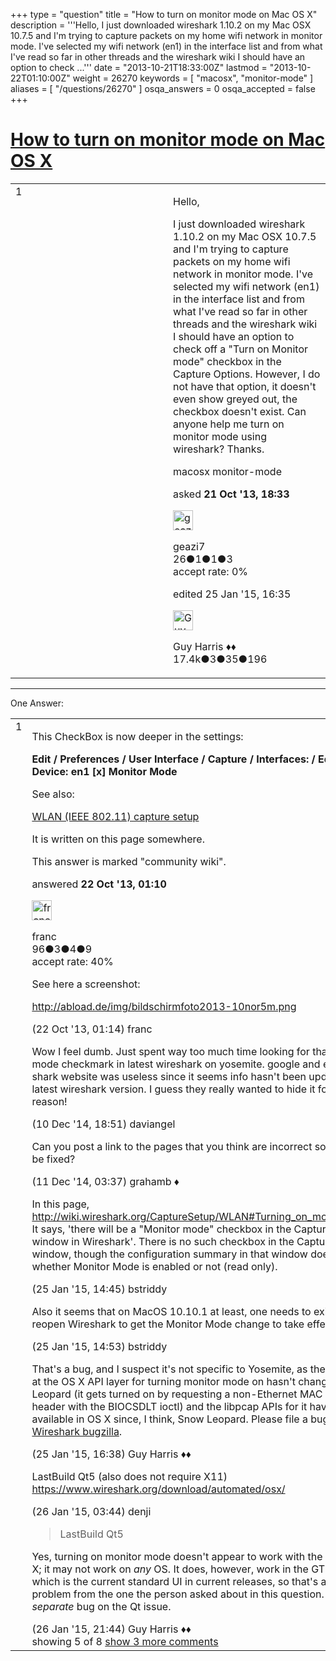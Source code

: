+++
type = "question"
title = "How to turn on monitor mode on Mac OS X"
description = '''Hello, I just downloaded wireshark 1.10.2 on my Mac OSX 10.7.5 and I&#x27;m trying to capture packets on my home wifi network in monitor mode. I&#x27;ve selected my wifi network (en1) in the interface list and from what I&#x27;ve read so far in other threads and the wireshark wiki I should have an option to check ...'''
date = "2013-10-21T18:33:00Z"
lastmod = "2013-10-22T01:10:00Z"
weight = 26270
keywords = [ "macosx", "monitor-mode" ]
aliases = [ "/questions/26270" ]
osqa_answers = 0
osqa_accepted = false
+++

<div class="headNormal">

# [How to turn on monitor mode on Mac OS X](/questions/26270/how-to-turn-on-monitor-mode-on-mac-os-x)

</div>

<div id="main-body">

<div id="askform">

<table id="question-table" style="width:100%;"><colgroup><col style="width: 50%" /><col style="width: 50%" /></colgroup><tbody><tr class="odd"><td style="width: 30px; vertical-align: top"><div class="vote-buttons"><div id="post-26270-score" class="post-score" title="current number of votes">1</div><div id="favorite-count" class="favorite-count"></div></div></td><td><div id="item-right"><div class="question-body"><p>Hello,</p><p>I just downloaded wireshark 1.10.2 on my Mac OSX 10.7.5 and I'm trying to capture packets on my home wifi network in monitor mode. I've selected my wifi network (en1) in the interface list and from what I've read so far in other threads and the wireshark wiki I should have an option to check off a "Turn on Monitor mode" checkbox in the Capture Options. However, I do not have that option, it doesn't even show greyed out, the checkbox doesn't exist. Can anyone help me turn on monitor mode using wireshark? Thanks.</p></div><div id="question-tags" class="tags-container tags">macosx monitor-mode</div><div id="question-controls" class="post-controls"></div><div class="post-update-info-container"><div class="post-update-info post-update-info-user"><p>asked <strong>21 Oct '13, 18:33</strong></p><img src="https://secure.gravatar.com/avatar/32ea09eaeb7f0951c959a1050b7e841c?s=32&amp;d=identicon&amp;r=g" class="gravatar" width="32" height="32" alt="geazi7&#39;s gravatar image" /><p>geazi7<br />
<span class="score" title="26 reputation points">26</span><span title="1 badges"><span class="badge1">●</span><span class="badgecount">1</span></span><span title="1 badges"><span class="silver">●</span><span class="badgecount">1</span></span><span title="3 badges"><span class="bronze">●</span><span class="badgecount">3</span></span><br />
<span class="accept_rate" title="Rate of the user&#39;s accepted answers">accept rate:</span> <span title="geazi7 has no accepted answers">0%</span></p></div><div class="post-update-info post-update-info-edited"><p>edited 25 Jan '15, 16:35</p><img src="https://secure.gravatar.com/avatar/f93de7000747ab5efb5acd3034b2ebd7?s=32&amp;d=identicon&amp;r=g" class="gravatar" width="32" height="32" alt="Guy%20Harris&#39;s gravatar image" /><p>Guy Harris ♦♦<br />
<span class="score" title="17443 reputation points"><span>17.4k</span></span><span title="3 badges"><span class="badge1">●</span><span class="badgecount">3</span></span><span title="35 badges"><span class="silver">●</span><span class="badgecount">35</span></span><span title="196 badges"><span class="bronze">●</span><span class="badgecount">196</span></span></p></div></div><div id="comments-container-26270" class="comments-container"></div><div id="comment-tools-26270" class="comment-tools"></div><div class="clear"></div><div id="comment-26270-form-container" class="comment-form-container"></div><div class="clear"></div></div></td></tr></tbody></table>

------------------------------------------------------------------------

<div class="tabBar">

<span id="sort-top"></span>

<div class="headQuestions">

One Answer:

</div>

</div>

<span id="26281"></span>

<div id="answer-container-26281" class="answer">

<table style="width:100%;"><colgroup><col style="width: 50%" /><col style="width: 50%" /></colgroup><tbody><tr class="odd"><td style="width: 30px; vertical-align: top"><div class="vote-buttons"><div id="post-26281-score" class="post-score" title="current number of votes">1</div></div></td><td><div class="item-right"><div class="answer-body"><p>This CheckBox is now deeper in the settings:</p><p><strong>Edit / Preferences / User Interface / Capture / Interfaces: / Edit / Device: en1 [x] Monitor Mode</strong></p><p>See also:</p><p><a href="http://wiki.wireshark.org/CaptureSetup/WLAN">WLAN (IEEE 802.11) capture setup</a></p><p>It is written on this page somewhere.</p></div><div class="answer-controls post-controls"><div class="community-wiki">This answer is marked "community wiki".</div></div><div class="post-update-info-container"><div class="post-update-info post-update-info-user"><p>answered <strong>22 Oct '13, 01:10</strong></p><img src="https://secure.gravatar.com/avatar/932f872b04b352a8f3d81288805f08be?s=32&amp;d=identicon&amp;r=g" class="gravatar" width="32" height="32" alt="franc&#39;s gravatar image" /><p>franc<br />
<span class="score" title="96 reputation points">96</span><span title="3 badges"><span class="badge1">●</span><span class="badgecount">3</span></span><span title="4 badges"><span class="silver">●</span><span class="badgecount">4</span></span><span title="9 badges"><span class="bronze">●</span><span class="badgecount">9</span></span><br />
<span class="accept_rate" title="Rate of the user&#39;s accepted answers">accept rate:</span> <span title="franc has 2 accepted answers">40%</span></p></div></div><div id="comments-container-26281" class="comments-container"><span id="26282"></span><div id="comment-26282" class="comment"><div id="post-26282-score" class="comment-score"></div><div class="comment-text"><p>See here a screenshot:</p><p><a href="http://abload.de/img/bildschirmfoto2013-10nor5m.png">http://abload.de/img/bildschirmfoto2013-10nor5m.png</a></p></div><div id="comment-26282-info" class="comment-info"><span class="comment-age">(22 Oct '13, 01:14)</span> franc</div></div><span id="38520"></span><div id="comment-38520" class="comment"><div id="post-38520-score" class="comment-score"></div><div class="comment-text"><p>Wow I feel dumb. Just spent way too much time looking for that monitor mode checkmark in latest wireshark on yosemite. google and even wire shark website was useless since it seems info hasn't been updated for latest wireshark version. I guess they really wanted to hide it for some reason!</p></div><div id="comment-38520-info" class="comment-info"><span class="comment-age">(10 Dec '14, 18:51)</span> daviangel</div></div><span id="38527"></span><div id="comment-38527" class="comment"><div id="post-38527-score" class="comment-score"></div><div class="comment-text"><p>Can you post a link to the pages that you think are incorrect so they can be fixed?</p></div><div id="comment-38527-info" class="comment-info"><span class="comment-age">(11 Dec '14, 03:37)</span> grahamb ♦</div></div><span id="39391"></span><div id="comment-39391" class="comment"><div id="post-39391-score" class="comment-score"></div><div class="comment-text"><p>In this page, <a href="http://wiki.wireshark.org/CaptureSetup/WLAN#Turning_on_monitor_mode">http://wiki.wireshark.org/CaptureSetup/WLAN#Turning_on_monitor_mode</a> It says, 'there will be a "Monitor mode" checkbox in the Capture Options window in Wireshark'. There is no such checkbox in the Capture Options window, though the configuration summary in that window does indicate whether Monitor Mode is enabled or not (read only).</p></div><div id="comment-39391-info" class="comment-info"><span class="comment-age">(25 Jan '15, 14:45)</span> bstriddy</div></div><span id="39392"></span><div id="comment-39392" class="comment"><div id="post-39392-score" class="comment-score"></div><div class="comment-text"><p>Also it seems that on MacOS 10.10.1 at least, one needs to exit and reopen Wireshark to get the Monitor Mode change to take effect.</p></div><div id="comment-39392-info" class="comment-info"><span class="comment-age">(25 Jan '15, 14:53)</span> bstriddy</div></div><span id="39394"></span><div id="comment-39394" class="comment not_top_scorer"><div id="post-39394-score" class="comment-score"></div><div class="comment-text"><p>That's a bug, and I suspect it's not specific to Yosemite, as the code path at the OS X API layer for turning monitor mode on hasn't changed since Leopard (it gets turned on by requesting a non-Ethernet MAC layer header with the BIOCSDLT ioctl) and the libpcap APIs for it have been available in OS X since, I think, Snow Leopard. Please file a bug at <a href="http://bugs.wireshark.org/">the Wireshark bugzilla</a>.</p></div><div id="comment-39394-info" class="comment-info"><span class="comment-age">(25 Jan '15, 16:38)</span> Guy Harris ♦♦</div></div><span id="39398"></span><div id="comment-39398" class="comment not_top_scorer"><div id="post-39398-score" class="comment-score"></div><div class="comment-text"><p>LastBuild Qt5 (also does not require X11) <a href="https://www.wireshark.org/download/automated/osx/">https://www.wireshark.org/download/automated/osx/</a></p></div><div id="comment-39398-info" class="comment-info"><span class="comment-age">(26 Jan '15, 03:44)</span> denji</div></div><span id="39420"></span><div id="comment-39420" class="comment not_top_scorer"><div id="post-39420-score" class="comment-score"></div><div class="comment-text"><blockquote><p>LastBuild Qt5</p></blockquote><p>Yes, turning on monitor mode doesn't appear to work with the Qt UI in OS X; it may not work on <em>any</em> OS. It does, however, work in the GTK+ UI, which is the current standard UI in current releases, so that's a separate problem from the one the person asked about in this question. File a <em>separate</em> bug on the Qt issue.</p></div><div id="comment-39420-info" class="comment-info"><span class="comment-age">(26 Jan '15, 21:44)</span> Guy Harris ♦♦</div></div></div><div id="comment-tools-26281" class="comment-tools"><span class="comments-showing"> showing 5 of 8 </span> <a href="#" class="show-all-comments-link">show 3 more comments</a></div><div class="clear"></div><div id="comment-26281-form-container" class="comment-form-container"></div><div class="clear"></div></div></td></tr></tbody></table>

</div>

<div class="paginator-container-left">

</div>

</div>

</div>

